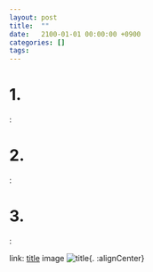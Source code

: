 ```yaml
---
layout: post
title:  ""
date:   2100-01-01 00:00:00 +0900
categories: []
tags: 
---
```


# 1.
: 

# 2.
: 

# 3.
:

link: [title](url)
image ![title](url){. :alignCenter}
